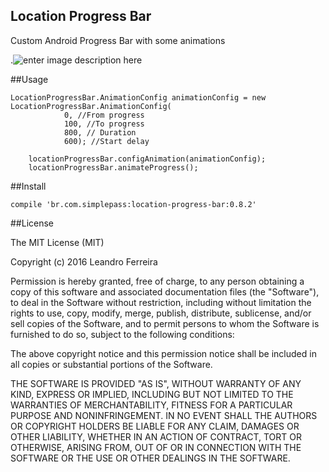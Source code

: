 

## Location Progress Bar
Custom Android Progress Bar with some animations

.![enter image description here](https://lh3.googleusercontent.com/-kVgciOL3a-I/WAormd0DClI/AAAAAAAAKUs/FgsO51cMx2Q34TSw0c7vyZ6EyRsWNLLRgCLcB/s0/loadingprogressbar.gif "loadingprogressbar.gif")

##Usage

    LocationProgressBar.AnimationConfig animationConfig = new LocationProgressBar.AnimationConfig(
                0, //From progress
                100, //To progress
                800, // Duration
                600); //Start delay

        locationProgressBar.configAnimation(animationConfig);
        locationProgressBar.animateProgress();

##Install

    compile 'br.com.simplepass:location-progress-bar:0.8.2'

##License

The MIT License (MIT)

Copyright (c) 2016 Leandro Ferreira

Permission is hereby granted, free of charge, to any person obtaining a copy of this software and associated documentation files (the "Software"), to deal in the Software without restriction, including without limitation the rights to use, copy, modify, merge, publish, distribute, sublicense, and/or sell copies of the Software, and to permit persons to whom the Software is furnished to do so, subject to the following conditions:

The above copyright notice and this permission notice shall be included in all copies or substantial portions of the Software.

THE SOFTWARE IS PROVIDED "AS IS", WITHOUT WARRANTY OF ANY KIND, EXPRESS OR IMPLIED, INCLUDING BUT NOT LIMITED TO THE WARRANTIES OF MERCHANTABILITY, FITNESS FOR A PARTICULAR PURPOSE AND NONINFRINGEMENT. IN NO EVENT SHALL THE
AUTHORS OR COPYRIGHT HOLDERS BE LIABLE FOR ANY CLAIM, DAMAGES OR OTHER LIABILITY, WHETHER IN AN ACTION OF CONTRACT, TORT OR OTHERWISE, ARISING FROM, OUT OF OR IN CONNECTION WITH THE SOFTWARE OR THE USE OR OTHER DEALINGS IN THE SOFTWARE.